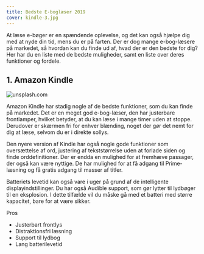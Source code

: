 ```yaml
---
title: Bedste E-boglæser 2019
cover: kindle-3.jpg
---
```


At læse e-bøger er en spændende oplevelse, og det kan også hjælpe dig med at nyde din tid, mens du er på farten. Der er dog mange e-bog-læsere på markedet, så hvordan kan du finde ud af, hvad der er den bedste for dig? Her har du en liste med de bedste muligheder, samt en liste over deres funktioner og fordele.

## 1. Amazon Kindle


![unsplash.com](./photo-1490474418585-ba9bad8fd0ea.jpg)

Amazon Kindle har stadig nogle af de bedste funktioner, som du kan finde på markedet. Det er en meget god e-bog-læser, den har justerbare frontlamper, hvilket betyder, at du kan læse i mange timer uden at stoppe. Derudover er skærmen fri for enhver blænding, noget der gør det nemt for dig at læse, selvom du er i direkte sollys.


Den nyere version af Kindle har også nogle gode funktioner som oversættelse af ord, justering af tekststørrelse uden at forlade siden og finde orddefinitioner. Der er endda en mulighed for at fremhæve passager, der også kan være nyttige. De har mulighed for at få adgang til Prime-læsning og få gratis adgang til masser af titler.


Batteriets levetid kan også vare i uger på grund af de intelligente displayindstillinger. Du har også Audible support, som gør lytter til lydbøger til en eksplosion. I dette tilfælde vil du måske gå med et batteri med større kapacitet, bare for at være sikker.

Pros
- Justerbart frontlys
- Distraktionsfri læsning
- Support til lydbog
- Lang batterilevetid



